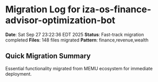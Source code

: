 # Migration Log for iza-os-finance-advisor-optimization-bot

**Date**: Sat Sep 27 23:22:36 EDT 2025
**Status**: Fast-track migration completed
**Files**:      148 files migrated
**Pattern**: finance,revenue,wealth

## Quick Migration Summary
Essential functionality migrated from MEMU ecosystem for immediate deployment.
